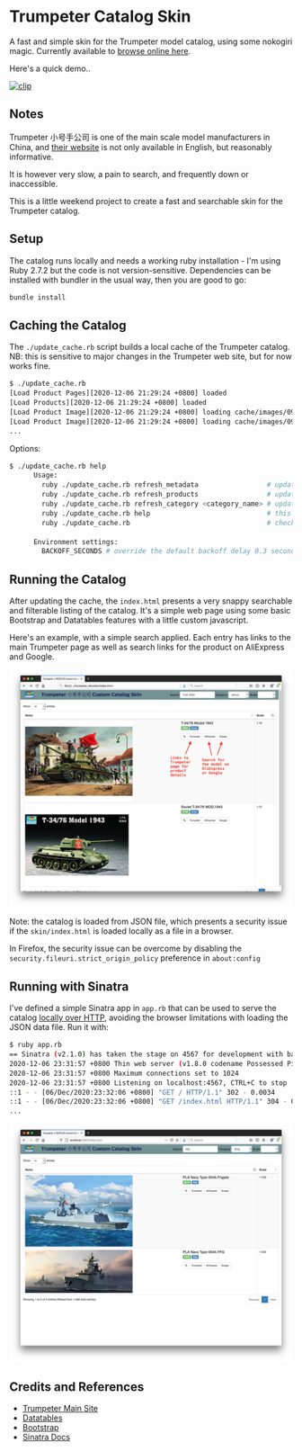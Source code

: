 # Trumpeter Catalog Skin

A fast and simple skin for the Trumpeter model catalog, using some nokogiri magic.
Currently available to [browse online here](https://trumpeter-catalog.tardate.com/).

Here's a quick demo..

[![clip](https://img.youtube.com/vi/dSDu7Qz8sBU/0.jpg)](https://www.youtube.com/watch?v=dSDu7Qz8sBU)

## Notes

Trumpeter 小号手公司 is one of the main scale model manufacturers in China,
and [their website](http://www.trumpeter-china.com) is not only available in English, but reasonably informative.

It is however very slow, a pain to search, and frequently down or inaccessible.

This is a little weekend project to create a fast and searchable skin for the Trumpeter catalog.

## Setup

The catalog runs locally and needs a working ruby installation - I'm using Ruby 2.7.2 but the code is not version-sensitive.
Dependencies can be installed with bundler in the usual way, then you are good to go:

```bash
bundle install
```

## Caching the Catalog

The `./update_cache.rb` script builds a local cache of the Trumpeter catalog.
NB: this is sensitive to major changes in the Trumpeter web site, but for now works fine.

```bash
$ ./update_cache.rb
[Load Product Pages][2020-12-06 21:29:24 +0800] loaded
[Load Products][2020-12-06 21:29:24 +0800] loaded
[Load Product Image][2020-12-06 21:29:24 +0800] loading cache/images/09592.jpg with a 1 second grace period delay
[Load Product Image][2020-12-06 21:29:24 +0800] loading cache/images/09580.jpg with a 1 second grace period delay
...
```

Options:

```bash
$ ./update_cache.rb help
      Usage:
        ruby ./update_cache.rb refresh_metadata                 # update the product metadata
        ruby ./update_cache.rb refresh_products                 # update all the products
        ruby ./update_cache.rb refresh_category <category_name> # update products for specific category (Armor, Buildings, Car, Plane, Ship, Other, Tools)
        ruby ./update_cache.rb help                             # this help
        ruby ./update_cache.rb                                  # checks/updates cache

      Environment settings:
        BACKOFF_SECONDS # override the default backoff delay 0.3 seconds
```

## Running the Catalog

After updating the cache, the `index.html` presents a very snappy searchable and filterable listing
of the catalog. It's a simple web page using some basic Bootstrap and Datatables features with a little custom javascript.

Here's an example, with a simple search applied.
Each entry has links to the main Trumpeter page as well as search links for the product on AliExpress and Google.

![file_example](./assets/file_example.jpg?raw=true)

Note: the catalog is loaded from JSON file, which presents a security issue if the `skin/index.html` is loaded
locally as a file in a browser.

In Firefox, the security issue can be overcome by disabling the `security.fileuri.strict_origin_policy` preference in `about:config`

## Running with Sinatra

I've defined a simple Sinatra app in `app.rb` that can be used to serve the catalog
[locally over HTTP](http://localhost:4567/),
avoiding the browser limitations with loading the JSON data file. Run it with:

```bash
$ ruby app.rb
== Sinatra (v2.1.0) has taken the stage on 4567 for development with backup from Thin
2020-12-06 23:31:57 +0800 Thin web server (v1.8.0 codename Possessed Pickle)
2020-12-06 23:31:57 +0800 Maximum connections set to 1024
2020-12-06 23:31:57 +0800 Listening on localhost:4567, CTRL+C to stop
::1 - - [06/Dec/2020:23:32:06 +0800] "GET / HTTP/1.1" 302 - 0.0034
::1 - - [06/Dec/2020:23:32:06 +0800] "GET /index.html HTTP/1.1" 304 - 0.0103
...
```

![sinatra_example](./assets/sinatra_example.jpg?raw=true)

## Credits and References

* [Trumpeter Main Site](http://www.trumpeter-china.com)
* [Datatables](https://datatables.net/)
* [Bootstrap](https://getbootstrap.com/docs/3.4/)
* [Sinatra Docs](http://sinatrarb.com/)
